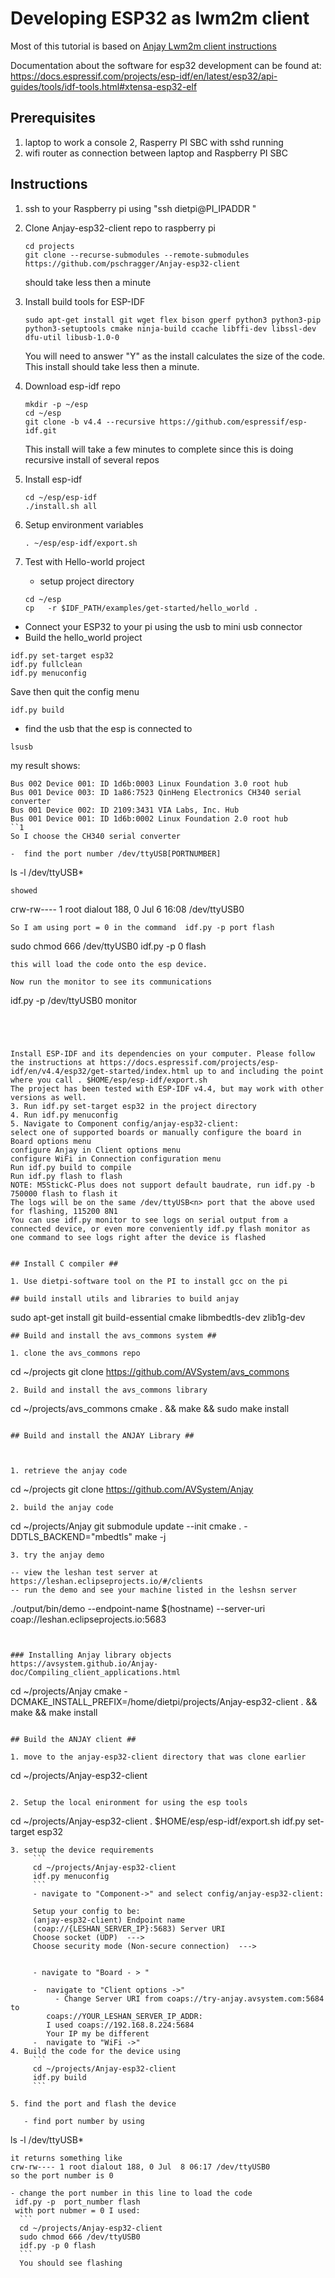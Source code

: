 # Developing ESP32 as lwm2m client #

Most of this tutorial is based on [Anjay Lwm2m client instructions](https://github.com/AVSystem/Anjay-esp32-client)

Documentation about the software for esp32 development can be found at:
https://docs.espressif.com/projects/esp-idf/en/latest/esp32/api-guides/tools/idf-tools.html#xtensa-esp32-elf

## Prerequisites ##

1. laptop to work a console
2, Rasperry PI SBC with sshd running 
3. wifi router as connection between laptop and Raspberry PI SBC

##  Instructions ##

1. ssh to your Raspberry pi using "ssh dietpi@PI_IPADDR "
1. Clone Anjay-esp32-client repo to raspberry pi
   ```
   cd projects
   git clone --recurse-submodules --remote-submodules https://github.com/pschragger/Anjay-esp32-client
   ```
   should take less then a minute
2. Install build tools for ESP-IDF
   ```
   sudo apt-get install git wget flex bison gperf python3 python3-pip python3-setuptools cmake ninja-build ccache libffi-dev libssl-dev dfu-util libusb-1.0-0
   ```
   You will need to answer "Y" as the install calculates the size of the code.
   This install should take less then a minute.

3. Download esp-idf repo
   ```
   mkdir -p ~/esp
   cd ~/esp
   git clone -b v4.4 --recursive https://github.com/espressif/esp-idf.git
   ```
   This install will take a few minutes to complete since this is doing recursive install of several repos
4. Install esp-idf
   ```
   cd ~/esp/esp-idf
   ./install.sh all
   ```
5. Setup environment variables
   ```
   . ~/esp/esp-idf/export.sh
   ```
6. Test with Hello-world project
   - setup project directory
   ```
   cd ~/esp
   cp   -r $IDF_PATH/examples/get-started/hello_world .
   ```
  - Connect your ESP32 to your pi using the usb to mini usb connector
  -   Build the hello_world project
  ```
  idf.py set-target esp32
  idf.py fullclean
  idf.py menuconfig
  ```
  Save then quit the config menu
  ```
  idf.py build
  ```
  - find the usb that the esp is connected to
  ```
  lsusb
  ```
  my result shows:
  ```
  Bus 002 Device 001: ID 1d6b:0003 Linux Foundation 3.0 root hub
  Bus 001 Device 003: ID 1a86:7523 QinHeng Electronics CH340 serial converter
  Bus 001 Device 002: ID 2109:3431 VIA Labs, Inc. Hub
  Bus 001 Device 001: ID 1d6b:0002 Linux Foundation 2.0 root hub
  ``1
  So I choose the CH340 serial converter
  
  -  find the port number /dev/ttyUSB[PORTNUMBER]
  ```
  ls -l /dev/ttyUSB*
  ```
  showed
  ```
  crw-rw---- 1 root dialout 188, 0 Jul  6 16:08 /dev/ttyUSB0
  ```
  So I am using port = 0 in the command  idf.py -p port flash
  ```
  sudo chmod 666 /dev/ttyUSB0
  idf.py -p 0 flash
  ```
  this will load the code onto the esp device.

  Now run the monitor to see its communications
  ```
  idf.py -p /dev/ttyUSB0 monitor
  ```
  



Install ESP-IDF and its dependencies on your computer. Please follow the instructions at https://docs.espressif.com/projects/esp-idf/en/v4.4/esp32/get-started/index.html up to and including the point where you call . $HOME/esp/esp-idf/export.sh
The project has been tested with ESP-IDF v4.4, but may work with other versions as well.
3. Run idf.py set-target esp32 in the project directory
4. Run idf.py menuconfig
5. Navigate to Component config/anjay-esp32-client:
select one of supported boards or manually configure the board in Board options menu
configure Anjay in Client options menu
configure WiFi in Connection configuration menu
Run idf.py build to compile
Run idf.py flash to flash
NOTE: M5StickC-Plus does not support default baudrate, run idf.py -b 750000 flash to flash it
The logs will be on the same /dev/ttyUSB<n> port that the above used for flashing, 115200 8N1
You can use idf.py monitor to see logs on serial output from a connected device, or even more conveniently idf.py flash monitor as one command to see logs right after the device is flashed


## Install C compiler ##

1. Use dietpi-software tool on the PI to install gcc on the pi

## build install utils and libraries to build anjay

``` 
sudo apt-get install git build-essential cmake libmbedtls-dev zlib1g-dev
```
## Build and install the avs_commons system ##

1. clone the avs_commons repo
```
cd ~/projects
git clone https://github.com/AVSystem/avs_commons
```
2. Build and install the avs_commons library
```
cd ~/projects/avs_commons
cmake . && make && sudo make install
```

## Build and install the ANJAY Library ##



1. retrieve the anjay code
```
cd ~/projects
git clone https://github.com/AVSystem/Anjay
```
2. build the anjay code
```
cd ~/projects/Anjay
git submodule update --init
cmake . -DDTLS_BACKEND="mbedtls"
make -j
```
3. try the anjay demo

-- view the leshan test server at https://leshan.eclipseprojects.io/#/clients
-- run the demo and see your machine listed in the leshsn server
```
./output/bin/demo --endpoint-name $(hostname) --server-uri coap://leshan.eclipseprojects.io:5683
```


### Installing Anjay library objects
https://avsystem.github.io/Anjay-doc/Compiling_client_applications.html
```
cd ~/projects/Anjay
cmake -DCMAKE_INSTALL_PREFIX=/home/dietpi/projects/Anjay-esp32-client . && make &&  make install
```

## Build the ANJAY client ##

1. move to the anjay-esp32-client directory that was clone earlier
```
cd ~/projects/Anjay-esp32-client
```

2. Setup the local enironment for using the esp tools
```
cd ~/projects/Anjay-esp32-client
. $HOME/esp/esp-idf/export.sh
idf.py set-target esp32 
```
3. setup the device requirements
     ```
     cd ~/projects/Anjay-esp32-client
     idf.py menuconfig
     ```
     - navigate to "Component->" and select config/anjay-esp32-client:

     Setup your config to be:
     (anjay-esp32-client) Endpoint name
     (coap://{LESHAN_SERVER_IP}:5683) Server URI
     Choose socket (UDP)  --->
     Choose security mode (Non-secure connection)  --->


     - navigate to "Board - > "

     -  navigate to "Client options ->"
          - Change Server URI from coaps://try-anjay.avsystem.com:5684 to
	    coaps://YOUR_LESHAN_SERVER_IP_ADDR:
	    I used coaps://192.168.8.224:5684
	    Your IP my be different
     -  navigate to "WiFi ->"
4. Build the code for the device using
     ```
     cd ~/projects/Anjay-esp32-client
     idf.py build
     ```

5. find the port and flash the device

   - find port number by using
   ```
   ls -l /dev/ttyUSB*
   ```
   it returns something like
   crw-rw---- 1 root dialout 188, 0 Jul  8 06:17 /dev/ttyUSB0
   so the port number is 0

   - change the port number in this line to load the code
    idf.py -p  port_number flash
    with port nubmer = 0 I used:
     ```
     cd ~/projects/Anjay-esp32-client
     sudo chmod 666 /dev/ttyUSB0
     idf.py -p 0 flash
     ```
     You should see flashing


   



   
    